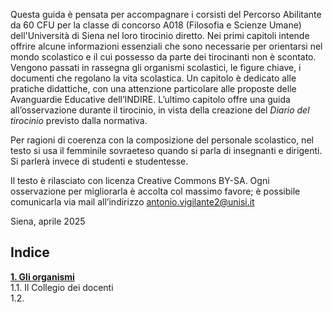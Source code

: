 Questa guida è pensata per accompagnare i corsisti del Percorso Abilitante da 60 CFU per la classe di concorso A018 (Filosofia e Scienze Umane) dell'Università di Siena nel loro tirocinio diretto. Nei primi capitoli intende offrire alcune informazioni essenziali che sono necessarie per orientarsi nel mondo scolastico e il cui possesso da parte dei tirocinanti non è scontato. Vengono passati in rassegna gli organismi scolastici, le figure chiave, i documenti che regolano la vita scolastica. Un capitolo è dedicato alle pratiche didattiche, con una attenzione particolare alle proposte delle Avanguardie Educative dell’INDIRE. L’ultimo capitolo offre una guida all’osservazione durante il tirocinio, in vista della creazione del _Diario del tirocinio_ previsto dalla normativa.

Per ragioni di coerenza con la composizione del personale scolastico, nel testo si usa il femminile sovraeteso quando si parla di insegnanti e dirigenti. Si parlerà invece di studenti e studentesse.  

Il testo è rilasciato con licenza Creative Commons BY-SA. Ogni osservazione per migliorarla è accolta col massimo favore; è possibile comunicarla via mail all’indirizzo antonio.vigilante2@unisi.it

Siena, aprile 2025

## Indice

[**1. Gli organismi**](uno/index.md)  
   1.1. Il Collegio dei docenti    
   1.2.  
